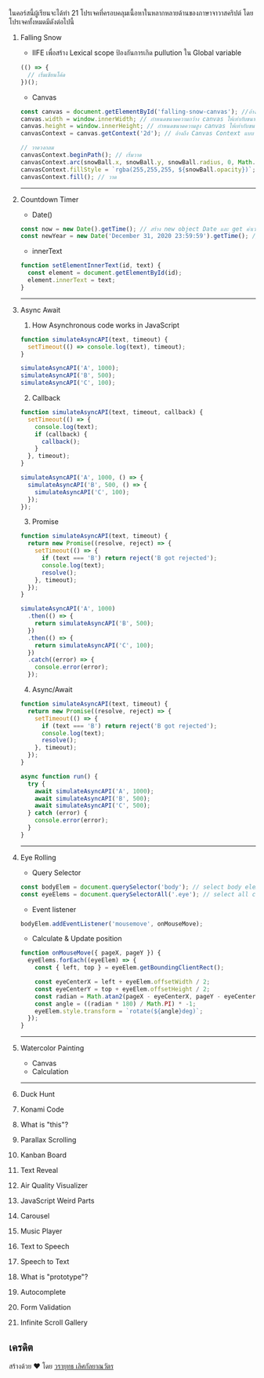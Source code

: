 <!-- <h1 align="center">
<img width="1792" alt="Cover" src="https://user-images.githubusercontent.com/4281887/76942900-0c5da880-6931-11ea-98ad-67aa53604024.png">
</h1> -->

ในคอร์สนี้ผู้เรียนจะได้ทำ 21 โปรเจคที่ครอบคลุมเนื้อหาในหลากหลายด้านของภาษาจาวาสคริปต์ โดยโปรเจคทั้งหมดมีดังต่อไปนี้

1. Falling Snow

   - IIFE เพื่อสร้าง Lexical scope ป้องกันการเกิด pullution ใน Global variable

   ```javascript
   (() => {
     // เริ่มเขียนโค้ด
   })();
   ```

   - Canvas

   ```javascript
   const canvas = document.getElementById('falling-snow-canvas'); //อ้างถึง canvas ใน HTML
   canvas.width = window.innerWidth; // กำหนดขนาดความกว้าง canvas ให้เท่ากับขนาด window
   canvas.height = window.innerHeight; // กำหนดขนาดความสูง canvas ให้เท่ากับขนาด window
   canvasContext = canvas.getContext('2d'); // อ้างถึง Canvas Context แบบ 2d

   // วาดวงกลม
   canvasContext.beginPath(); // เริ่มวาด
   canvasContext.arc(snowBall.x, snowBall.y, snowBall.radius, 0, Math.PI * 2); // สร้างวงกลม ที่คำแหน่ง x, ตำแหน่ง y, รัศมี, รอบวง (2 pi)
   canvasContext.fillStyle = `rgba(255,255,255, ${snowBall.opacity})`; // เตืมสีขาว
   canvasContext.fill(); // วาด
   ```

   ***

1. Countdown Timer

   - Date()

   ```javascript
   const now = new Date().getTime(); // สร้าง new object Date และ get ค่าเวลาปัจจุบัน
   const newYear = new Date('December 31, 2020 23:59:59').getTime(); // สร้าง new object Date และ get ค่าเวลาที่กำหนด
   ```

   - innerText

   ```javascript
   function setElementInnerText(id, text) {
     const element = document.getElementById(id);
     element.innerText = text;
   }
   ```

   ***

1. Async Await

   1. How Asynchronous code works in JavaScript

   ```javascript
   function simulateAsyncAPI(text, timeout) {
     setTimeout(() => console.log(text), timeout);
   }

   simulateAsyncAPI('A', 1000);
   simulateAsyncAPI('B', 500);
   simulateAsyncAPI('C', 100);
   ```

   2. Callback

   ```javascript
   function simulateAsyncAPI(text, timeout, callback) {
     setTimeout(() => {
       console.log(text);
       if (callback) {
         callback();
       }
     }, timeout);
   }

   simulateAsyncAPI('A', 1000, () => {
     simulateAsyncAPI('B', 500, () => {
       simulateAsyncAPI('C', 100);
     });
   });
   ```

   3. Promise

   ```javascript
   function simulateAsyncAPI(text, timeout) {
     return new Promise((resolve, reject) => {
       setTimeout(() => {
         if (text === 'B') return reject('B got rejected');
         console.log(text);
         resolve();
       }, timeout);
     });
   }

   simulateAsyncAPI('A', 1000)
     .then(() => {
       return simulateAsyncAPI('B', 500);
     })
     .then(() => {
       return simulateAsyncAPI('C', 100);
     })
     .catch((error) => {
       console.error(error);
     });
   ```

   4. Async/Await

   ```javascript
   function simulateAsyncAPI(text, timeout) {
     return new Promise((resolve, reject) => {
       setTimeout(() => {
         if (text === 'B') return reject('B got rejected');
         console.log(text);
         resolve();
       }, timeout);
     });
   }

   async function run() {
     try {
       await simulateAsyncAPI('A', 1000);
       await simulateAsyncAPI('B', 500);
       await simulateAsyncAPI('C', 500);
     } catch (error) {
       console.error(error);
     }
   }
   ```

   ***

1. Eye Rolling

   - Query Selector

   ```javascript
   const bodyElem = document.querySelector('body'); // select body element
   const eyeElems = document.querySelectorAll('.eye'); // select all class eye elements
   ```

   - Event listener

   ```javascript
   bodyElem.addEventListener('mousemove', onMouseMove);
   ```

   - Calculate & Update position

   ```javascript
   function onMouseMove({ pageX, pageY }) {
     eyeElems.forEach((eyeElem) => {
       const { left, top } = eyeElem.getBoundingClientRect();

       const eyeCenterX = left + eyeElem.offsetWidth / 2;
       const eyeCenterY = top + eyeElem.offsetHeight / 2;
       const radian = Math.atan2(pageX - eyeCenterX, pageY - eyeCenterY);
       const angle = ((radian * 180) / Math.PI) * -1;
       eyeElem.style.transform = `rotate(${angle}deg)`;
     });
   }
   ```

   ***

1. Watercolor Painting

   - Canvas
   - Calculation

   ***

1. Duck Hunt
1. Konami Code
1. What is "this"?
1. Parallax Scrolling
1. Kanban Board
1. Text Reveal
1. Air Quality Visualizer
1. JavaScript Weird Parts
1. Carousel
1. Music Player
1. Text to Speech
1. Speech to Text
1. What is "prototype"?
1. Autocomplete
1. Form Validation
1. Infinite Scroll Gallery

## เครดิต

สร้างด้วย ♥ โดย [วรายุทธ เลิศกัลยาณวัตร](https://github.com/lvarayut)
